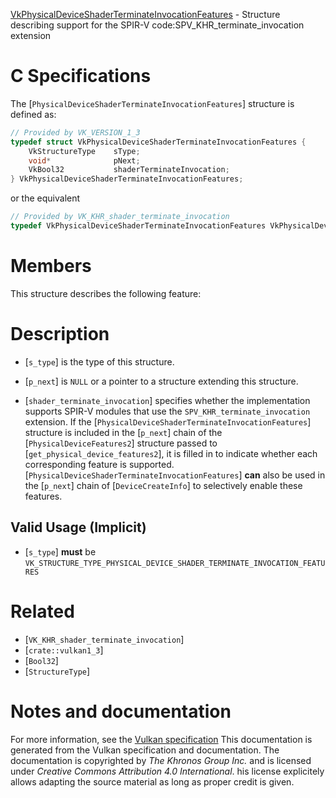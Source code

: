 [VkPhysicalDeviceShaderTerminateInvocationFeatures](https://www.khronos.org/registry/vulkan/specs/1.3-extensions/man/html/VkPhysicalDeviceShaderTerminateInvocationFeatures.html) - Structure describing support for the SPIR-V code:SPV_KHR_terminate_invocation extension

# C Specifications
The [`PhysicalDeviceShaderTerminateInvocationFeatures`] structure is
defined as:
```c
// Provided by VK_VERSION_1_3
typedef struct VkPhysicalDeviceShaderTerminateInvocationFeatures {
    VkStructureType    sType;
    void*              pNext;
    VkBool32           shaderTerminateInvocation;
} VkPhysicalDeviceShaderTerminateInvocationFeatures;
```
or the equivalent
```c
// Provided by VK_KHR_shader_terminate_invocation
typedef VkPhysicalDeviceShaderTerminateInvocationFeatures VkPhysicalDeviceShaderTerminateInvocationFeaturesKHR;
```

# Members
This structure describes the following feature:

# Description
- [`s_type`] is the type of this structure.
- [`p_next`] is `NULL` or a pointer to a structure extending this structure.

- [`shader_terminate_invocation`] specifies whether the implementation supports SPIR-V modules that use the `SPV_KHR_terminate_invocation` extension.
If the [`PhysicalDeviceShaderTerminateInvocationFeatures`] structure is included in the [`p_next`] chain of the
[`PhysicalDeviceFeatures2`] structure passed to
[`get_physical_device_features2`], it is filled in to indicate whether each
corresponding feature is supported.
[`PhysicalDeviceShaderTerminateInvocationFeatures`] **can**  also be used in the [`p_next`] chain of
[`DeviceCreateInfo`] to selectively enable these features.
## Valid Usage (Implicit)
-  [`s_type`] **must**  be `VK_STRUCTURE_TYPE_PHYSICAL_DEVICE_SHADER_TERMINATE_INVOCATION_FEATURES`

# Related
- [`VK_KHR_shader_terminate_invocation`]
- [`crate::vulkan1_3`]
- [`Bool32`]
- [`StructureType`]

# Notes and documentation
For more information, see the [Vulkan specification](https://www.khronos.org/registry/vulkan/specs/1.3-extensions/html/vkspec.html)
This documentation is generated from the Vulkan specification and documentation.
The documentation is copyrighted by *The Khronos Group Inc.* and is licensed under *Creative Commons Attribution 4.0 International*.
his license explicitely allows adapting the source material as long as proper credit is given.
        